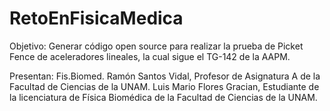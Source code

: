 # RetoEnFisicaMedica
Objetivo: Generar código open source para realizar la prueba de Picket Fence de aceleradores lineales, la cual sigue el TG-142 de la AAPM.

Presentan:
Fis.Biomed. Ramón Santos Vidal, Profesor de Asignatura A de la Facultad de Ciencias de la UNAM.
Luis Mario Flores Gracian, Estudiante de la licenciatura de Física Biomédica de la Facultad de Ciencias de la UNAM.
